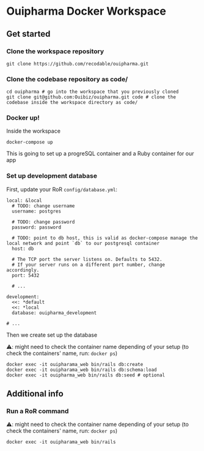 # Ouipharma Docker Workspace

## Get started

### Clone the workspace repository

```
git clone https://github.com/recodable/ouipharma.git
```

### Clone the codebase repository as code/

```
cd ouipharma # go into the workspace that you previously cloned
git clone git@github.com:Ouibiz/ouipharma.git code # clone the codebase inside the workspace directory as code/
```

### Docker up!

Inside the workspace

```
docker-compose up
```

This is going to set up a progreSQL container and a Ruby container for our app

### Set up development database

First, update your RoR `config/database.yml`:

```
local: &local
  # TODO: change username
  username: postgres

  # TODO: change password
  password: password

  # TODO: point to db host, this is valid as docker-compose manage the local network and point `db` to our postgresql container
  host: db

  # The TCP port the server listens on. Defaults to 5432.
  # If your server runs on a different port number, change accordingly.
  port: 5432

  # ...
  
development:
  <<: *default
  <<: *local
  database: ouipharma_development

# ...
```

Then we create set up the database

⚠️: might need to check the container name depending of your setup (to check the containers' name, run: `docker ps`)
```
docker exec -it ouipharama_web bin/rails db:create
docker exec -it ouipharama_web bin/rails db:schema:load
docker exec -it ouipharma_web bin/rails db:seed # optional
```


## Additional info

### Run a RoR command

⚠️: might need to check the container name depending of your setup (to check the containers' name, run: `docker ps`)

```
docker exec -it ouipharama_web bin/rails
```
